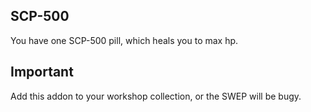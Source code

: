 ## SCP-500
You have one SCP-500 pill, which heals you to max hp.

## Important
Add this addon to your workshop collection, or the SWEP will be bugy.
